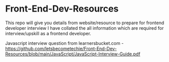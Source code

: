 # Front-End-Dev-Resources
This repo will give you details from website/resource to prepare for frontend developer interview 
I have collated the all information which are required for interview/upskill as a frontend developer.


Javascript interview question from learnersbucket.com - https://github.com/letsbecometechie/Front-End-Dev-Resources/blob/main/JavaScript/JavaScript-Interview-Guide.pdf
